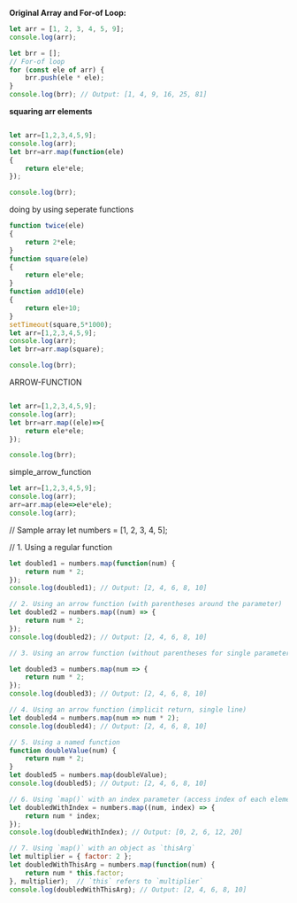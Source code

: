 
**Original Array and For-of Loop:**

```js
let arr = [1, 2, 3, 4, 5, 9];
console.log(arr);

let brr = [];
// For-of loop
for (const ele of arr) {
    brr.push(ele * ele);
}
console.log(brr); // Output: [1, 4, 9, 16, 25, 81]
````````````````````
**squaring arr elements**
```js

let arr=[1,2,3,4,5,9];
console.log(arr);
let brr=arr.map(function(ele)
{
    return ele*ele;
});

console.log(brr);

````````````````````````````````````
doing by using seperate functions
```js
function twice(ele)
{
    return 2*ele;
}
function square(ele)
{
    return ele*ele;
}
function add10(ele)
{
    return ele+10;
}
setTimeout(square,5*1000);
let arr=[1,2,3,4,5,9];
console.log(arr);
let brr=arr.map(square);

console.log(brr);


`````````````````````````````````````
ARROW-FUNCTION
```js

let arr=[1,2,3,4,5,9];
console.log(arr);
let brr=arr.map((ele)=>{
    return ele*ele;
});

console.log(brr);


``````````````````````
simple_arrow_function
```js
let arr=[1,2,3,4,5,9];
console.log(arr);
arr=arr.map(ele=>ele*ele);
console.log(arr);
````````````````````
// Sample array
let numbers = [1, 2, 3, 4, 5];

// 1. Using a regular function
```js
let doubled1 = numbers.map(function(num) {
    return num * 2;
});
console.log(doubled1); // Output: [2, 4, 6, 8, 10]

// 2. Using an arrow function (with parentheses around the parameter)
let doubled2 = numbers.map((num) => {
    return num * 2;
});
console.log(doubled2); // Output: [2, 4, 6, 8, 10]

// 3. Using an arrow function (without parentheses for single parameter)

let doubled3 = numbers.map(num => {
    return num * 2;
});
console.log(doubled3); // Output: [2, 4, 6, 8, 10]

// 4. Using an arrow function (implicit return, single line)
let doubled4 = numbers.map(num => num * 2);
console.log(doubled4); // Output: [2, 4, 6, 8, 10]

// 5. Using a named function
function doubleValue(num) {
    return num * 2;
}
let doubled5 = numbers.map(doubleValue);
console.log(doubled5); // Output: [2, 4, 6, 8, 10]

// 6. Using `map()` with an index parameter (access index of each element)
let doubledWithIndex = numbers.map((num, index) => {
    return num * index;
});
console.log(doubledWithIndex); // Output: [0, 2, 6, 12, 20]

// 7. Using `map()` with an object as `thisArg`
let multiplier = { factor: 2 };
let doubledWithThisArg = numbers.map(function(num) {
    return num * this.factor;
}, multiplier);  // `this` refers to `multiplier`
console.log(doubledWithThisArg); // Output: [2, 4, 6, 8, 10]
